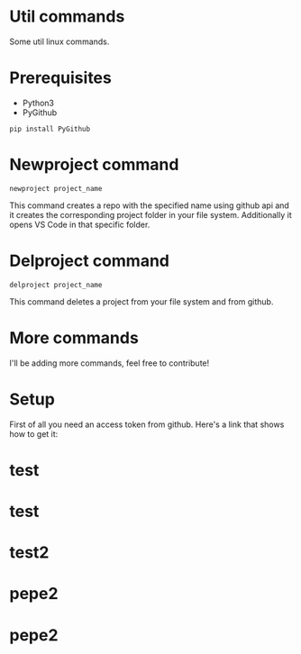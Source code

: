 # Util commands
Some util linux commands.
# Prerequisites
* Python3
* PyGithub
```
pip install PyGithub
```

# Newproject command
```
newproject project_name
```
This command creates a repo with the specified name using github api and it creates the corresponding project folder in your file system. Additionally it opens VS Code in that specific folder.
# Delproject command
```
delproject project_name
```
This command deletes a project from your file system and from github.

# More commands
I'll be adding more commands, feel free to contribute!

# Setup

First of all you need an access token from github. Here's a link that shows how to get it:
# test
# test
# test2
# pepe2
# pepe2
